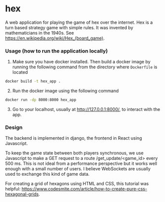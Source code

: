 # hex
A web application for playing the game of hex over the internet. Hex is a turn based strategy game with simple rules. It was invented by mathematicians in the 1940s. See https://en.wikipedia.org/wiki/Hex_(board_game).

### Usage (how to run the application locally)

1. Make sure you have docker installed. Then build a docker image by running the following command from the directory where `Dockerfile` is located
```bash
docker build -t hex_app .
```
2. Run the docker image using the following command
```bash
docker run -dp 8000:8000 hex_app
```
3. Go to your localhost, usually at http://127.0.0.1:8000/, to interact with the app.

### Design
The backend is implemented in django, the frontend in React using Javascript.

To keep the game state between both players synchronous, we use Javascript to make a GET request to a route /get_update/<game_id> every 500 ms. This is not ideal from a performance perspective but it works well enough with a small number of users. I believe WebSockets are usually used to exchange this kind of game data.

For creating a grid of hexagons using HTML and CSS, this tutorial was helpful: https://www.codesmite.com/article/how-to-create-pure-css-hexagonal-grids.

